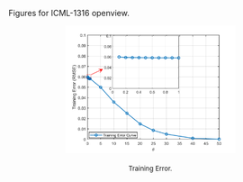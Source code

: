 Figures for ICML-1316 openview.
<div align="center">
    <img src="Training Error.png" width="60%" height ="60%" alt="Training Error.png" />
</div>
<p align = 'center'>
    <small>Training Error.</small>
</p>
